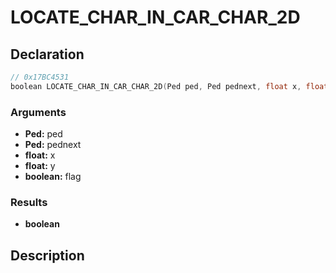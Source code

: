 # LOCATE_CHAR_IN_CAR_CHAR_2D

## Declaration
```cpp
// 0x17BC4531
boolean LOCATE_CHAR_IN_CAR_CHAR_2D(Ped ped, Ped pednext, float x, float y, boolean flag);
```

### Arguments
- **Ped:** ped
- **Ped:** pednext
- **float:** x
- **float:** y
- **boolean:** flag

### Results
- **boolean**

## Description
